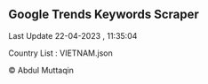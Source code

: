 

## Google Trends Keywords Scraper 
 
Last Update 22-04-2023 , 11:35:04

Country List :
VIETNAM.json



© Abdul Muttaqin 
